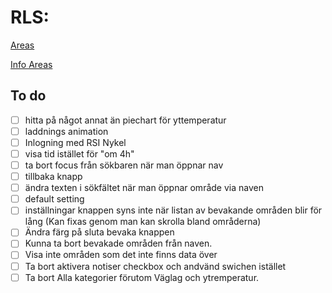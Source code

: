 # RLS:

[Areas](http://163.172.101.14:8000/api//forecasts)

[Info Areas](http://163.172.101.14:8000/api//area/1427@1497772800)

## To do
-[ ] hitta på något annat än piechart för yttemperatur
-[ ] laddnings animation
-[ ] Inlogning med RSI Nykel
-[ ] visa tid istället för "om 4h"
-[ ] ta bort focus från sökbaren när man öppnar nav
-[ ] tillbaka knapp
-[ ] ändra texten i sökfältet när man öppnar område via naven
-[ ] default setting
-[ ] inställningar knappen syns inte när listan av bevakande områden blir för lång  (Kan fixas genom man kan skrolla bland områderna)
-[ ] Ändra färg på sluta bevaka knappen
-[ ] Kunna ta bort bevakade områden från naven.
-[ ] Visa inte områden som det inte finns data över
-[ ] Ta bort aktivera notiser checkbox och andvänd swichen istället
-[ ] Ta bort Alla kategorier förutom Väglag och ytremperatur.
